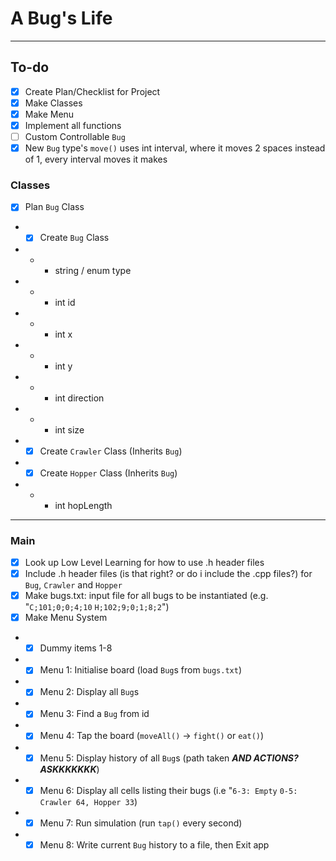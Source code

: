 # A Bug's Life

---

## To-do
- [x] Create Plan/Checklist for Project
- [x] Make Classes
- [x] Make Menu
- [x] Implement all functions
- [ ] Custom Controllable ```Bug```
- [x] New ```Bug``` type's ```move()``` uses int interval, where it moves 2 spaces instead of 1, every interval moves it makes

### Classes
- [x] Plan ```Bug``` Class 
- - [x] Create ```Bug``` Class
- - - string / enum type 
- - - int id
- - - int x
- - - int y
- - - int direction
- - - int size
- - [x] Create ```Crawler``` Class (Inherits ```Bug```)
- - [x] Create ```Hopper``` Class (Inherits ```Bug```)
- - - int hopLength

---

### Main

- [x] Look up Low Level Learning for how to use .h header files
- [x] Include .h header files (is that right? or do i include the .cpp files?) for ```Bug```, ```Crawler``` and ```Hopper```
- [x] Make bugs.txt: input file for all bugs to be instantiated (e.g. "```C;101;0;0;4;10``` ```H;102;9;0;1;8;2```")
- [x] Make Menu System
- - [x] Dummy items 1-8
- - [x] Menu 1: Initialise board (load ```Bug```s from ```bugs.txt```)
- - [x] Menu 2: Display all ```Bug```s
- - [x] Menu 3: Find a ```Bug``` from id
- - [x] Menu 4: Tap the board (```moveAll()``` -> ```fight()``` or ```eat()```)
- - [x] Menu 5: Display history of all ```Bug```s (path taken ***AND ACTIONS? ASKKKKKKK***)
- - [x] Menu 6: Display all cells listing their bugs (i.e "```6-3: Empty``` ```0-5: Crawler 64, Hopper 33```)
- - [x] Menu 7: Run simulation (run ```tap()``` every second)
- - [x] Menu 8: Write current ```Bug``` history to a file, then Exit app 